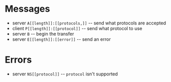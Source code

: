 # Messages
- server `A[[length]]:[[protocols,]]` -- send what protocols are accepted
- client `P[[length]]:[[protocol]]` -- send what protocol to use
- server `B` -- begin the transfer
- server `E[[length]]:[[error]]` -- send an error

# Errors
- server `NS[[protocol]]` -- `protocol` isn't supported